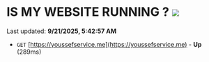 # IS MY WEBSITE RUNNING ? [![](https://img.shields.io/static/v1?label=Sponsor&message=%E2%9D%A4&logo=GitHub&color=%23fe8e86)](https://github.com/sponsors/Youssef-Lehmam)

Last updated: **9/21/2025, 5:42:57 AM**

- `GET` [https://youssefservice.me](https://youssefservice.me) - **Up** (289ms)
